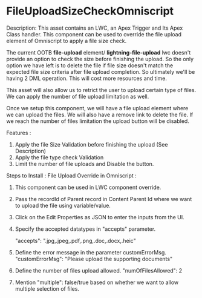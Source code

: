 # FileUploadSizeCheckOmniscript

Description:
This asset contains an LWC, an Apex Trigger and Its Apex Class handler. This component can be used to override the file upload element of Omniscript to apply a file size check.

The current OOTB **file-upload** element/ **lightning-file-upload** lwc doesn't provide an option to check the size before finishing the upload. So the only option we have left is to delete the file if file size doesn't match the expected file size criteria after file upload completion. So ultimately we'll be having 2 DML operation. This will cost more resources and time.

This asset will also allow us to retrict the user to upload certain type of files.  We can apply the number of file upload limitation as well.

Once we setup this component, we will have a file upload element where we can upload the files. We will also have a remove link to delete the file. If we reach the number of files limitation the upload button will be disabled.

Features :
  1. Apply the file Size Validation before finishing the upload (See Description)
  2. Apply the file type check Validation
  3. Limit the number of file uploads and Disable the button.

Steps to Install : File Upload Override in Omniscript :

  1. This component can be used in LWC component override.
     
  2. Pass the recordId of Parent record in Content Parent Id where we want to upload the file using variable/value.
     
  3. Click on the Edit Properties as JSON to enter the inputs from the UI.
     
  4. Specify the accepted datatypes in "accepts" parameter.
     
     "accepts": ".jpg,.jpeg,.pdf,.png,.doc,.docx,.heic"
     
  5. Define the error message in the parameter customErrorMsg.
      "customErrorMsg": "Please upload the supporting documents"
     
  6. Define the number of files upload allowed.
     "numOfFilesAllowed": 2
     
  7. Mention "multiple": false/true based on whether we want to allow multiple selection of files.
     


